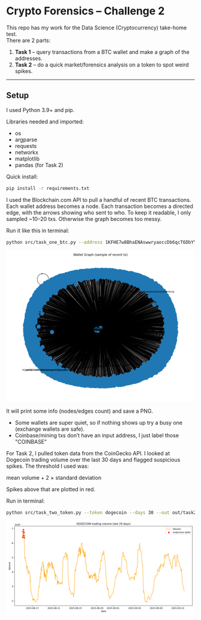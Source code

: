 # Crypto Forensics – Challenge 2

This repo has my work for the Data Science (Cryptocurrency) take-home test.  
There are 2 parts:

1. **Task 1** – query transactions from a BTC wallet and make a graph of the addresses.  
2. **Task 2** – do a quick market/forensics analysis on a token to spot weird spikes.  

---

## Setup

I used Python 3.9+ and pip.  

Libraries needed and imported:
- os
- argparse
- requests
- networkx
- matplotlib
- pandas (for Task 2)

Quick install:

```bash
pip install -r requirements.txt 
```

I used the Blockchain.com API to pull a handful of recent BTC transactions.
Each wallet address becomes a node.
Each transaction becomes a directed edge, with the arrows showing who sent to who.
To keep it readable, I only sampled ~10–20 txs. Otherwise the graph becomes too messy. 

Run it like this in terminal: 
```bash
python src/task_one_btc.py --address 1KFHE7w8BhaENAswwryaoccDb6qcT6DbYY --limit 15 --out src/out/task1_graph.png
```
![Wallet Graph](out/task1_graph.png)

It will print some info (nodes/edges count) and save a PNG.

- Some wallets are super quiet, so if nothing shows up try a busy one (exchange wallets are safe).
- Coinbase/mining txs don’t have an input address, I just label those "COINBASE"

For Task 2, I pulled token data from the CoinGecko API.
I looked at Dogecoin trading volume over the last 30 days and flagged suspicious spikes.
The threshold I used was:

mean volume + 2 × standard deviation

Spikes above that are plotted in red.

Run in terminal: 
```bash
python src/task_two_token.py --token dogecoin --days 30 --out out/task2_doge.png
```

![Dogecoin Analysis](out/task2_doge.png)
